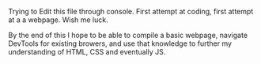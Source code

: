 Trying to Edit this file through console. First attempt at coding, first attempt at a a webpage. Wish me luck. 

By the end of this I hope to be able to compile a basic webpage, navigate DevTools for existing browers, and use that knowledge to further my understanding of HTML, CSS and eventually JS. 

